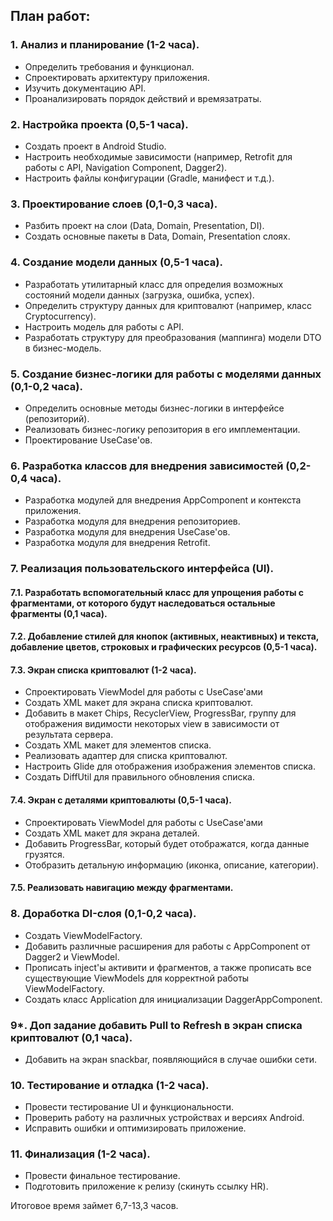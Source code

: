 ## План работ:  
### 1. Анализ и планирование (1-2 часа).   
 - Определить требования и функционал.  
 - Спроектировать архитектуру приложения.  
 - Изучить документацию API.
 - Проанализировать порядок действий и времязатраты.
### 2. Настройка проекта (0,5-1 часа).  
  - Создать проект в Android Studio. 
  - Настроить необходимые зависимости (например, Retrofit для работы с API, Navigation Component, Dagger2).  
  - Настроить файлы конфигурации (Gradle, манифест и т.д.).
### 3. Проектирование слоев (0,1-0,3 часа).
  - Разбить проект на слои (Data, Domain, Presentation, DI). 
  - Создать основные пакеты в Data, Domain, Presentation слоях. 
### 4. Создание модели данных (0,5-1 часа).  
  - Разработать утилитарный класс для определия возможных состояний модели данных (загрузка, ошибка, успех).
  - Определить структуру данных для криптовалют (например, класс Cryptocurrency).
  - Настроить модель для работы с API.
  - Разработать структуру для преобразования (маппинга) модели DTO в бизнес-модель.
### 5. Создание бизнес-логики для работы с моделями данных (0,1-0,2 часа).
  - Определить основные методы бизнес-логики в интерфейсе (репозиторий).
  - Реализовать бизнес-логику репозитория в его имплементации.
  - Проектирование UseCase'ов.
### 6. Разработка классов для внедрения зависимостей (0,2-0,4 часа).
  - Разработка модулей для внедрения AppComponent и контекста приложения.
  - Разработка модуля для внедрения репозиториев.
  - Разработка модуля для внедрения UseCase'ов.
  - Разработка модуля для внедрения Retrofit.
### 7. Реализация пользовательского интерфейса (UI).
  #### 7.1. Разработать вспомогательный класс для упрощения работы с фрагментами, от которого будут наследоваться остальные фрагменты (0,1 часа).
  #### 7.2. Добавление стилей для кнопок (активных, неактивных) и текста, добавление цветов, строковых и графических ресурсов (0,5-1 часа).
  #### 7.3. Экран списка криптовалют (1-2 часа).
  - Спроектировать ViewModel для работы с UseCase'ами
  - Создать XML макет для экрана списка криптовалют.
  - Добавить в макет Chips, RecyclerView, ProgressBar, группу для отображения видимости некоторых view в зависимости от результата сервера.
  - Создать XML макет для элементов списка.
  - Реализовать адаптер для списка криптовалют.
  - Настроить Glide для отображения изображения элементов списка.
  - Создать DiffUtil для правильного обновления списка.
  #### 7.4. Экран с деталями криптовалюты (0,5-1 часа).
  - Спроектировать ViewModel для работы с UseCase'ами
  - Создать XML макет для экрана деталей.
  - Добавить ProgressBar, который будет отображатся, когда данные грузятся.
  - Отобразить детальную информацию (иконка, описание, категории).
  #### 7.5. Реализовать навигацию между фрагментами.
### 8. Доработка DI-слоя (0,1-0,2 часа).
  - Создать ViewModelFactory.
  - Добавить различные расширения для работы с AppComponent от Dagger2 и ViewModel.
  - Прописать inject'ы активити и фрагментов, а также прописать все существующие ViewModels для корректной работы ViewModelFactory.
  - Создать класс Application для инициализации DaggerAppComponent.
### 9*. Доп задание добавить Pull to Refresh в экран списка криптовалют (0,1 часа).
  - Добавить на экран snackbar, появляющийся в случае ошибки сети.
### 10. Тестирование и отладка (1-2 часа).
  - Провести тестирование UI и функциональности.
  - Проверить работу на различных устройствах и версиях Android.
  - Исправить ошибки и оптимизировать приложение.
### 11. Финализация (1-2 часа).
  - Провести финальное тестирование.
  - Подготовить приложение к релизу (скинуть ссылку HR).

Итоговое время займет 6,7-13,3 часов.
